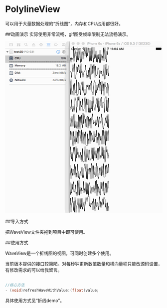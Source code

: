 # PolylineView
可以用于大量数据处理的“折线图”，内存和CPU占用都很好。

##动画演示
实际使用非常流畅，gif图受帧率限制无法流畅演示。

![image](https://github.com/BBD2008/PolylineView/raw/master/Image/naodianbo.gif)

##导入方式

把WaveView文件夹拖到项目中即可使用。

##使用方式

WaveView是一个折线图的视图，可同时创建多个使用。  

当前版本提供的接口较简陋。对每秒钟更新数值数量和横向量程只能改源码设置，有修改需求的可以给我留言。

```Objective-C

//核心方法
- (void)refreshWaveWithValue:(float)value;

```

具体使用方式见“折线demo”。

